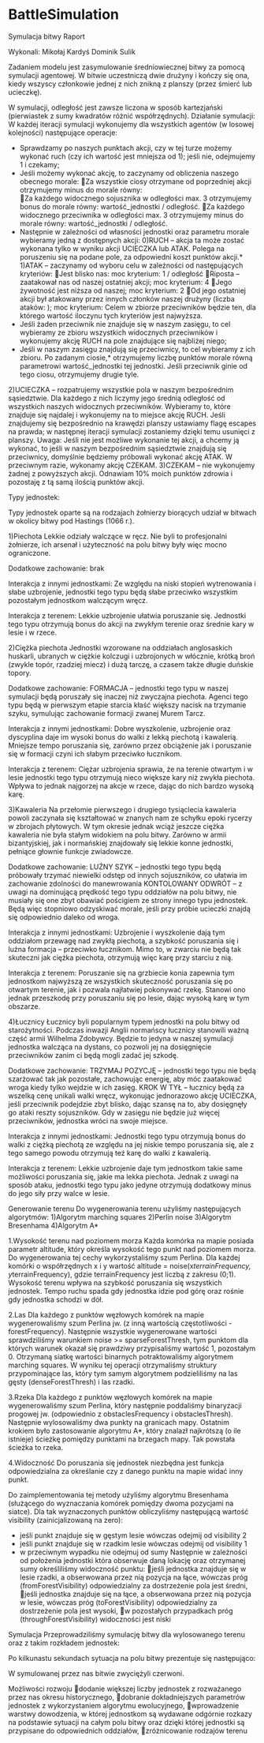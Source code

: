 # BattleSimulation
Symulacja bitwy
Raport

Wykonali: Mikołaj Kardyś
Dominik Sulik


Zadaniem modelu jest zasymulowanie średniowiecznej bitwy za pomocą symulacji agentowej. W bitwie uczestniczą dwie drużyny i kończy się ona, kiedy wszyscy członkowie jednej z nich znikną z planszy (przez śmierć lub ucieczkę).

W symulacji, odległość jest zawsze liczona w sposób kartezjański (pierwiastek z sumy kwadratów różnić współrzędnych).
Działanie symulacji:
W każdej iteracji symulacji wykonujemy dla wszystkich agentów (w losowej kolejności) następujące operacje:
 - Sprawdzamy po naszych punktach akcji, czy w tej turze możemy wykonać ruch (czy ich wartość jest mniejsza od 1); jeśli nie, odejmujemy 1 i czekamy;
 - Jeśli możemy wykonać akcję, to zaczynamy od obliczenia naszego obecnego morale:
Za wszystkie ciosy otrzymane od poprzedniej akcji otrzymujemy minus do morale równy:  
Za każdego widocznego sojusznika w odległości max. 3 otrzymujemy bonus do morale równy: wartość_jednostki / odległość. 
Za każdego widocznego przeciwnika w odległości max. 3 otrzymujemy minus do morale równy: wartość_jednostki / odległość. 
 - Następnie w zależności od własności jednostki oraz parametru morale wybieramy jedną z dostępnych akcji:
0)RUCH – akcja ta może zostać wykonana tylko w wyniku akcji UCIECZKA lub ATAK. Polega na poruszeniu się na podane pole, za odpowiedni koszt punktów akcji.*
1)ATAK – zaczynamy od wyboru celu w zależności od następujących kryteriów:
Jest blisko nas: moc kryterium: 1 / odległość
Riposta – zaatakował nas od naszej ostatniej akcji; moc kryterium: 4
Jego żywotność jest niższa od naszej; moc kryterium: 2
Od jego ostatniej akcji był atakowany przez innych członków naszej drużyny (liczba ataków: ); moc kryterium: 
Celem w zbiorze przeciwników będzie ten, dla którego wartość iloczynu tych kryteriów jest najwyższa.
 - Jeśli żaden przeciwnik nie znajduje się w naszym zasięgu, to cel wybieramy ze zbioru wszystkich widocznych przeciwników i  wykonujemy akcję RUCH na pole znajdujące się najbliżej niego;
 - Jeśli w naszym zasięgu znajdują się przeciwnicy, to cel wybieramy z ich zbioru. Po zadanym ciosie,* otrzymujemy liczbę punktów morale równą parametrowi wartość_jednostki tej jednostki. Jeśli przeciwnik ginie od tego ciosu, otrzymujemy drugie tyle.

2)UCIECZKA – rozpatrujemy wszystkie pola w naszym bezpośrednim sąsiedztwie. Dla każdego z nich liczymy jego średnią odległość od wszystkich naszych widocznych przeciwników. Wybieramy to, które znajduje się najdalej i wykonujemy na to miejsce akcję RUCH. Jeśli znajdujemy się bezpośrednio na krawędzi planszy ustawiamy flagę escapes na prawda; w następnej iteracji symulacji zostaniemy dzięki temu usunięci z planszy.
Uwaga: Jeśli nie jest możliwe wykonanie tej akcji, a chcemy ją wykonać, to jeśli w naszym bezpośrednim sąsiedztwie znajdują się przeciwnicy, domyślnie będziemy próbowali wykonać akcję ATAK. W przeciwnym razie, wykonamy akcję CZEKAM.
3)CZEKAM – nie wykonujemy żadnej z powyższych akcji. Odnawiam 10% moich  punktów zdrowia i pozostaję z tą samą ilością punktów akcji.

Typy jednostek:

Typy jednostek oparte są na rodzajach żołnierzy biorących udział w bitwach w okolicy bitwy pod Hastings (1066 r.). 

1)Piechota
Lekkie odziały walczące w ręcz. Nie byli to profesjonalni żołnierze, ich arsenał i użyteczność na polu bitwy były więc mocno ograniczone.

Dodatkowe zachowanie: brak

Interakcja z innymi jednostkami:
Ze względu na niski stopień wytrenowania i słabe uzbrojenie, jednostki tego typu będą słabe przeciwko wszystkim pozostałym jednostkom walczącym wręcz.

Interakcja z terenem:
Lekkie uzbrojenie ułatwia poruszanie się. Jednostki tego typu otrzymują bonus do akcji na zwykłym terenie oraz średnie kary w lesie i w rzece.

2)Ciężka piechota
Jednostki wzorowane na oddziałach anglosaskich huskarli, ubranych w ciężkie kolczugi i uzbrojonych w włócznie, krótką broń (zwykle topór, rzadziej miecz) i dużą tarczę, a czasem także długie duńskie topory. 

Dodatkowe zachowanie: 
FORMACJA – jednostki tego typu w naszej symulacji będą poruszały się inaczej niż zwyczajna piechota. Agenci tego typu będą w pierwszym etapie starcia kłaść większy nacisk na trzymanie szyku, symulując zachowanie formacji zwanej Murem Tarcz.

Interakcja z innymi jednostkami:
Dobre wyszkolenie, uzbrojenie oraz dyscyplina daje im wysoki bonus do walki z lekką piechotą i kawalerią. Mniejsze tempo poruszania się, zarówno przez obciążenie jak i poruszanie się w formacji czyni ich słabym przeciwko łucznikom.

Interakcja z terenem:
Ciężar uzbrojenia sprawia, że na terenie otwartym i w lesie jednostki tego typu otrzymują nieco większe kary niż zwykła piechota. Wpływa to jednak najgorzej na akcje w rzece, dając do nich bardzo wysoką karę.

3)Kawaleria
Na przełomie pierwszego i drugiego tysiąclecia kawaleria powoli zaczynała się kształtować w znanych nam ze schyłku epoki rycerzy w zbrojach płytowych. W tym okresie jednak wciąż jeszcze ciężka kawaleria nie była stałym widokiem na polu bitwy. Zarówno w armii bizantyjskiej, jak i normańskiej znajdowały się lekkie konne jednostki, pełniące głownie funkcje zwiadowcze.

Dodatkowe zachowanie:
LUŹNY SZYK – jednostki tego typu będą próbowały trzymać niewielki odstęp od innych sojuszników, co ułatwia im zachowanie zdolności do manewrowania
KONTOLOWANY ODWRÓT – z uwagi na dominującą prędkość tego typu oddziałów na polu bitwy, nie musiały się one zbyt obawiać pościgiem ze strony innego typu jednostek. Będą więc stopniowo odzyskiwać morale, jeśli przy próbie ucieczki znajdą się odpowiednio daleko od wroga.


  Interakcja z innymi jednostkami:
Uzbrojenie i wyszkolenie dają tym oddziałom przewagę nad zwykłą piechotą, a szybkość poruszania się i luźna formacja – przeciwko łucznikom. Mimo to, w zwarciu nie będą tak skuteczni jak ciężka piechota, otrzymują więc karę przy starciu z nią.

Interakcja z terenem:
Poruszanie się na grzbiecie konia zapewnia tym jednostkom najwyższą ze wszystkich skuteczność poruszania się po otwartym terenie, jak i pozwala najłatwiej pokonywać rzekę. Stanowi ono jednak przeszkodę przy poruszaniu się po lesie, dając wysoką karę w tym obszarze.

4)Łucznicy
Łucznicy byli popularnym typem jednostki na polu bitwy od starożytności. Podczas inwazji Anglii normańscy łucznicy stanowili ważną część armii Wilhelma Zdobywcy. Będzie to jedyna w naszej symulacji jednostka walcząca na dystans, co pozwoli jej na dosięgnięcie przeciwników zanim ci będą mogli zadać jej szkodę.

Dodatkowe zachowanie:
TRZYMAJ POZYCJĘ – jednostki tego typu nie będą szarżować tak jak pozostałe, zachowując energię, aby móc zaatakować wroga kiedy tylko wejdzie w ich zasięg.
KROK W TYŁ – łucznicy będą za wszelką cenę unikali walki wręcz, wykonując jednorazowo akcję UCIECZKA, jeśli przeciwnik podejdzie zbyt blisko, dając szansę na to, aby dosięgnęły go ataki reszty sojuszników. Gdy w zasięgu nie będzie już więcej przeciwników, jednostka wróci na swoje miejsce. 

Interakcja z innymi jednostkami:
Jednostki tego typu otrzymują bonus do walki z ciężką piechotą ze względu na jej niskie tempo poruszania się, ale z tego samego powodu otrzymują też karę do walki z kawalerią.

Interakcja z terenem:
Lekkie uzbrojenie daje tym jednostkom takie same możliwości poruszania się, jakie ma lekka piechota. Jednak z uwagi na sposób ataku, jednostki tego typu jako jedyne otrzymują dodatkowy minus do jego siły przy walce w lesie.


Generowanie terenu
Do wygenerowania terenu użyliśmy następujących algorytmów:
1)Algorytm marching squares
2)Perlin noise
3)Algorytm Bresenhama
4)Algorytm A*

1.Wysokość terenu nad poziomem morza
Każda komórka na mapie posiada parametr altitude, który określa wysokość tego punkt nad poziomem morza. Do wygenerowania tej cechy wykorzystaliśmy szum Perlina. Dla każdej komórki o współrzędnych x i y wartość
altitude = noise(x*terrainFrequency, y*terrainFrequency),
gdzie terrainFrequency jest liczbą z zakresu (0;1).
Wysokość terenu wpływa na szybkość poruszania się wszystkich jednostek. Tempo ruchu spada gdy jednostka idzie pod górę oraz rośnie gdy jednostka schodzi w dół.

2.Las
Dla każdego z punktów węzłowych komórek na mapie wygenerowaliśmy szum Perlina jw. (z inną wartością częstotliwości - forestFrequency). Następnie wszystkie wygenerowane wartości sprawdziliśmy warunkiem noise >= sparseForestThresh, tym punktom dla których warunek okazał się prawdziwy przypisaliśmy wartość 1, pozostałym 0. Otrzymaną siatkę wartości binarnych potraktowaliśmy algorytmem marching squares. W wyniku tej operacji otrzymaliśmy struktury przypominające las, który tym samym algorytmem podzieliliśmy na las gęsty (denseForestThresh) i las rzadki.

3.Rzeka
Dla każdego z punktów węzłowych komórek na mapie wygenerowaliśmy szum Perlina, który następnie poddaliśmy binaryzacji progowej jw. (odpowiednio z obstaclesFrequency i obstaclesThresh). Następnie wylosowaliśmy dwa punkty na granicach mapy. Ostatnim krokiem było zastosowanie algorytmu A*, który znalazł najkrótszą (o ile istnieje) ścieżkę pomiędzy punktami na brzegach mapy. Tak powstała ścieżka to rzeka.

4.Widoczność
Do poruszania się jednostek niezbędna jest funkcja odpowiedzialna za określanie czy z danego punktu na mapie widać inny punkt.

Do zaimplementowania tej metody użyliśmy algorytmu Bresenhama (służącego do wyznaczania komórek pomiędzy dwoma pozycjami na siatce).
Dla tak wyznaczonych punktów obliczyliśmy następującą wartość visibility (zainicjalizowaną na zero):
- jeśli punkt znajduje się w gęstym lesie wówczas odejmij od visibility 2
- jeśli punkt znajduje się w rzadkim lesie wówczas odejmij od visibility 1
- w przeciwnym wypadku nie odejmuj od sumy
Następnie w zależności od położenia jednostki która obserwuje daną lokację oraz otrzymanej sumy określiliśmy widoczność punktu:
jeśli jednostka znajduje się w lesie rzadki, a obserwowana przez nią pozycja na łące, wówczas próg (fromForestVisibility) odpowiedzialny za dostrzeżenie pola jest średni,
jeśli jednostka znajduje się na łące, a obserwowana przez nią pozycja w lesie, wówczas próg (toForestVisibility) odpowiedzialny za dostrzeżenie pola jest wysoki,
w pozostałych przypadkach próg (throughForestVisibility) widoczności jest niski


Symulacja
Przeprowadziliśmy symulację bitwy dla wylosowanego terenu oraz z takim rozkładem jednostek:






Po kilkunastu sekundach sytuacja na polu bitwy prezentuje się następująco:


W symulowanej przez nas bitwie zwyciężyli czerwoni.

Możliwości rozwoju
dodanie większej liczby jednostek z rozważanego przez nas okresu historycznego,
dobranie dokładniejszych parametrów jednostek z wykorzystaniem algorytmu ewolucyjnego,
wprowadzenie warstwy dowodzenia, w której jednostkom są wydawane odgórnie rozkazy na podstawie sytuacji na całym polu bitwy oraz dzięki której jednostki są przypisane do odpowiednich oddziałów,
zróżnicowanie rodzajów terenu

